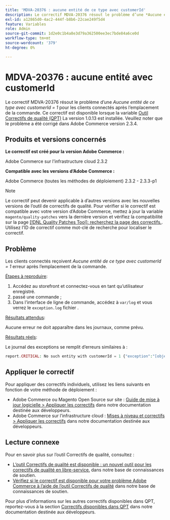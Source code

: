 ```yaml
---
title: 'MDVA-20376 : aucune entité de ce type avec customerId'
description: Le correctif MDVA-20376 résout le problème d’une *Aucune entité de ce type avec customerId = 1* erreur pour les clients connectés après l’emplacement de la commande. Ce correctif est disponible lorsque l’[outil de correctifs de qualité (QPT)](https://devdocs.magento.com/guides/v2.4/comp-mgr/patching.html#mqp) 1.0.13 est installé. Veuillez noter que le problème a été corrigé dans Adobe Commerce version 2.3.4.
exl-id: a12865d0-4ac2-444f-b8b6-22cae249f5d4
feature: Variables
role: Admin
source-git-commit: 1d2e0c1b4a8e3d79a362500ee3ec7bde84a6ce0d
workflow-type: tm+mt
source-wordcount: '379'
ht-degree: 0%

---
```


# MDVA-20376 : aucune entité avec customerId

Le correctif MDVA-20376 résout le problème d’une *Aucune entité de ce type avec customerId = 1* pour les clients connectés après l’emplacement de la commande. Ce correctif est disponible lorsque la variable [Outil Correctifs de qualité (QPT)](https://devdocs.magento.com/guides/v2.4/comp-mgr/patching.html#mqp) La version 1.0.13 est installée. Veuillez noter que le problème a été corrigé dans Adobe Commerce version 2.3.4.

## Produits et versions concernés

**Le correctif est créé pour la version Adobe Commerce :**

Adobe Commerce sur l’infrastructure cloud 2.3.2

**Compatible avec les versions d’Adobe Commerce :**

Adobe Commerce (toutes les méthodes de déploiement) 2.3.2 - 2.3.3-p1

>[!NOTE]
>
>Le correctif peut devenir applicable à d’autres versions avec les nouvelles versions de l’outil de correctifs de qualité. Pour vérifier si le correctif est compatible avec votre version d’Adobe Commerce, mettez à jour la variable `magento/quality-patches` vers la dernière version et vérifiez la compatibilité sur la page [[!DNL Quality Patches Tool]: recherchez la page des correctifs.](https://devdocs.magento.com/quality-patches/tool.html#patch-grid). Utilisez l’ID de correctif comme mot-clé de recherche pour localiser le correctif.

## Problème

Les clients connectés reçoivent *Aucune entité de ce type avec customerId = 1* erreur après l’emplacement de la commande.

<u>Étapes à reproduire</u>:

1. Accédez au storefront et connectez-vous en tant qu’utilisateur enregistré.
1. passé une commande ;
1. Dans l’interface de ligne de commande, accédez à `var/log` et vous verrez le `exception.log` fichier .

<u>Résultats attendus</u>:

Aucune erreur ne doit apparaître dans les journaux, comme prévu.

<u>Résultats réels</u>:

Le journal des exceptions se remplit d’erreurs similaires à :

```php
report.CRITICAL: No such entity with customerId = 1 {"exception":"[object] (Magento\\Framework\\Exception\\NoSuchEntityException(code: 0): No such entity with customerId = 1 at /mnt/data/home/nyarlaga/dev/232/vendor/magento/framework/Exception/NoSuchEntityException.php:50)"} []
```

## Appliquer le correctif

Pour appliquer des correctifs individuels, utilisez les liens suivants en fonction de votre méthode de déploiement :

* Adobe Commerce ou Magento Open Source sur site : [Guide de mise à jour logicielle > Appliquer les correctifs](https://devdocs.magento.com/guides/v2.4/comp-mgr/patching/mqp.html) dans notre documentation destinée aux développeurs.
* Adobe Commerce sur l’infrastructure cloud : [Mises à niveau et correctifs > Appliquer les correctifs](https://devdocs.magento.com/cloud/project/project-patch.html) dans notre documentation destinée aux développeurs.

## Lecture connexe

Pour en savoir plus sur l’outil Correctifs de qualité, consultez :

* [L’outil Correctifs de qualité est disponible : un nouvel outil pour les correctifs de qualité en libre-service.](/help/announcements/adobe-commerce-announcements/magento-quality-patches-released-new-tool-to-self-serve-quality-patches.md) dans notre base de connaissances de soutien.
* [Vérifiez si le correctif est disponible pour votre problème Adobe Commerce à l’aide de l’outil Correctifs de qualité](/help/support-tools/patches-available-in-qpt-tool/check-patch-for-magento-issue-with-magento-quality-patches.md) dans notre base de connaissances de soutien.

Pour plus d’informations sur les autres correctifs disponibles dans QPT, reportez-vous à la section [Correctifs disponibles dans QPT](https://devdocs.magento.com/quality-patches/tool.html#patch-grid) dans notre documentation destinée aux développeurs.
